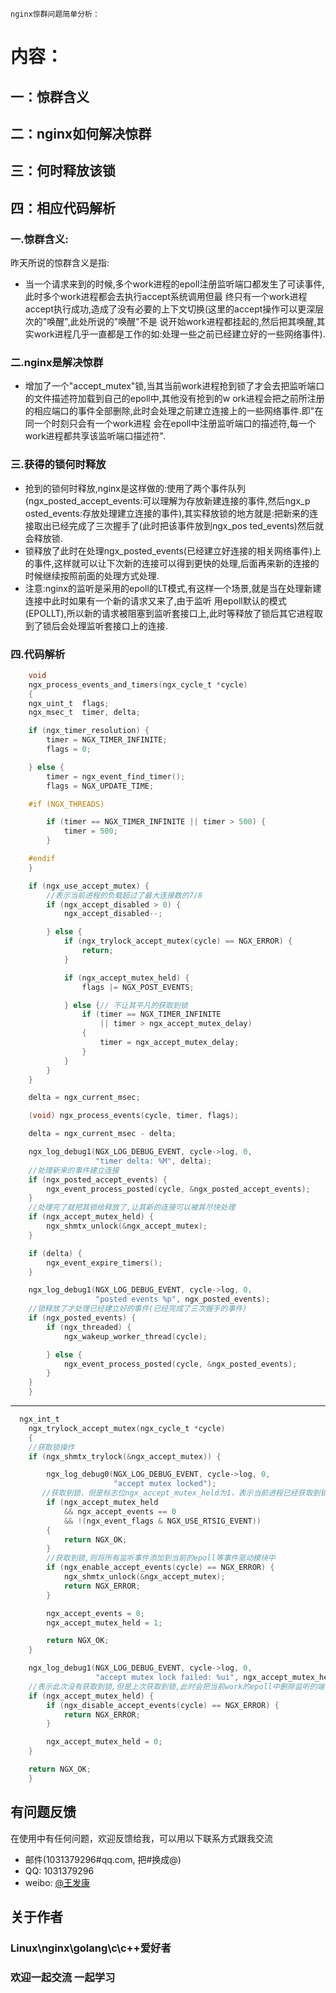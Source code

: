 ``nginx惊群问题简单分析：
``

# 内容：

## 一：惊群含义
## 二：nginx如何解决惊群
## 三：何时释放该锁
## 四：相应代码解析


### 一.惊群含义: 
  昨天所说的惊群含义是指:   
 
  * 当一个请求来到的时候,多个work进程的epoll注册监听端口都发生了可读事件,此时多个work进程都会去执行accept系统调用但最
终只有一个work进程accept执行成功,造成了没有必要的上下文切换(这里的accept操作可以更深层次的"唤醒",此处所说的"唤醒"不是
说开始work进程都挂起的,然后把其唤醒,其实work进程几乎一直都是工作的如:处理一些之前已经建立好的一些网络事件).
 
### 二.nginx是解决惊群  

  * 增加了一个"accept_mutex"锁,当其当前work进程抢到锁了才会去把监听端口的文件描述符加载到自己的epoll中,其他没有抢到的w
ork进程会把之前所注册的相应端口的事件全部删除,此时会处理之前建立连接上的一些网络事件.即"在同一个时刻只会有一个work进程
会在epoll中注册监听端口的描述符,每一个work进程都共享该监听端口描述符".


### 三.获得的锁何时释放   
 
 * 抢到的锁何时释放,nginx是这样做的:使用了两个事件队列(ngx_posted_accept_events:可以理解为存放新建连接的事件,然后ngx_p
osted_events:存放处理建立连接的事件),其实释放锁的地方就是:把新来的连接取出已经完成了三次握手了(此时把该事件放到ngx_pos
ted_events)然后就会释放锁.      
 * 锁释放了此时在处理ngx_posted_events(已经建立好连接的相关网络事件)上的事件,这样就可以让下次新的连接可以得到更快的处理,后面再来新的连接的时候继续按照前面的处理方式处理.      
 * 注意:nginx的监听是采用的epoll的LT模式,有这样一个场景,就是当在处理新建连接中此时如果有一个新的请求又来了,由于监听
用epoll默认的模式(EPOLLT),所以新的请求被阻塞到监听套接口上,此时等释放了锁后其它进程取到了锁后会处理监听套接口上的连接.



### 四.代码解析    

```c   
    void
    ngx_process_events_and_timers(ngx_cycle_t *cycle)
    {
    ngx_uint_t  flags;
    ngx_msec_t  timer, delta;

    if (ngx_timer_resolution) {
        timer = NGX_TIMER_INFINITE;
        flags = 0;

    } else {
        timer = ngx_event_find_timer();
        flags = NGX_UPDATE_TIME;

    #if (NGX_THREADS)

        if (timer == NGX_TIMER_INFINITE || timer > 500) {
            timer = 500;
        }

    #endif
    }

    if (ngx_use_accept_mutex) {
        //表示当前进程的负载超过了最大连接数的7/8
        if (ngx_accept_disabled > 0) {
            ngx_accept_disabled--;

        } else {
            if (ngx_trylock_accept_mutex(cycle) == NGX_ERROR) {
                return;
            }

            if (ngx_accept_mutex_held) {
                flags |= NGX_POST_EVENTS;

            } else {// 不让其平凡的获取到锁   
                if (timer == NGX_TIMER_INFINITE
                    || timer > ngx_accept_mutex_delay)
                {
                    timer = ngx_accept_mutex_delay;
                }
            }
        }
    }

    delta = ngx_current_msec;

    (void) ngx_process_events(cycle, timer, flags);

    delta = ngx_current_msec - delta;

    ngx_log_debug1(NGX_LOG_DEBUG_EVENT, cycle->log, 0,
                   "timer delta: %M", delta);
    //处理新来的事件建立连接
    if (ngx_posted_accept_events) {
        ngx_event_process_posted(cycle, &ngx_posted_accept_events);
    }
    //处理完了就把其锁给释放了,让其新的连接可以被其尽快处理
    if (ngx_accept_mutex_held) {
        ngx_shmtx_unlock(&ngx_accept_mutex);
    }

    if (delta) {
        ngx_event_expire_timers();
    }

    ngx_log_debug1(NGX_LOG_DEBUG_EVENT, cycle->log, 0,
                   "posted events %p", ngx_posted_events);
    //锁释放了才处理已经建立好的事件(已经完成了三次握手的事件)
    if (ngx_posted_events) {
        if (ngx_threaded) {
            ngx_wakeup_worker_thread(cycle);

        } else {
            ngx_event_process_posted(cycle, &ngx_posted_events);
        }
    }
    }
```
  
 --- 
  
```c
  ngx_int_t
    ngx_trylock_accept_mutex(ngx_cycle_t *cycle)
    {
    //获取锁操作
    if (ngx_shmtx_trylock(&ngx_accept_mutex)) {

        ngx_log_debug0(NGX_LOG_DEBUG_EVENT, cycle->log, 0,
                       "accept mutex locked");
       //获取到锁，但是标志位ngx_accept_mutex_held为1，表示当前进程已经获取到锁    
        if (ngx_accept_mutex_held
            && ngx_accept_events == 0
            && !(ngx_event_flags & NGX_USE_RTSIG_EVENT))
        {
            return NGX_OK;
        }
        //获取到锁,则将所有监听事件添加到当前的epoll等事件驱动模块中  
        if (ngx_enable_accept_events(cycle) == NGX_ERROR) {
            ngx_shmtx_unlock(&ngx_accept_mutex);
            return NGX_ERROR;
        }

        ngx_accept_events = 0;
        ngx_accept_mutex_held = 1;

        return NGX_OK;
    }

    ngx_log_debug1(NGX_LOG_DEBUG_EVENT, cycle->log, 0,
                   "accept mutex lock failed: %ui", ngx_accept_mutex_held);
    //表示此次没有获取到锁,但是上次获取到锁,此时会把当前work的epoll中删除监听的端口事件
    if (ngx_accept_mutex_held) {
        if (ngx_disable_accept_events(cycle) == NGX_ERROR) {
            return NGX_ERROR;
        }

        ngx_accept_mutex_held = 0;
    }

    return NGX_OK;
    }

```   

## 有问题反馈
在使用中有任何问题，欢迎反馈给我，可以用以下联系方式跟我交流

* 邮件(1031379296#qq.com, 把#换成@)
* QQ: 1031379296
* weibo: [@王发康](http://weibo.com/u/2786211992/home)


## 关于作者

### Linux\nginx\golang\c\c++爱好者
### 欢迎一起交流  一起学习
